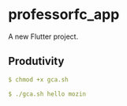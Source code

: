 # professorfc_app

A new Flutter project.

## Produtivity

```yaml
$ chmod +x gca.sh
```

```yaml
$ ./gca.sh hello mozin
```
